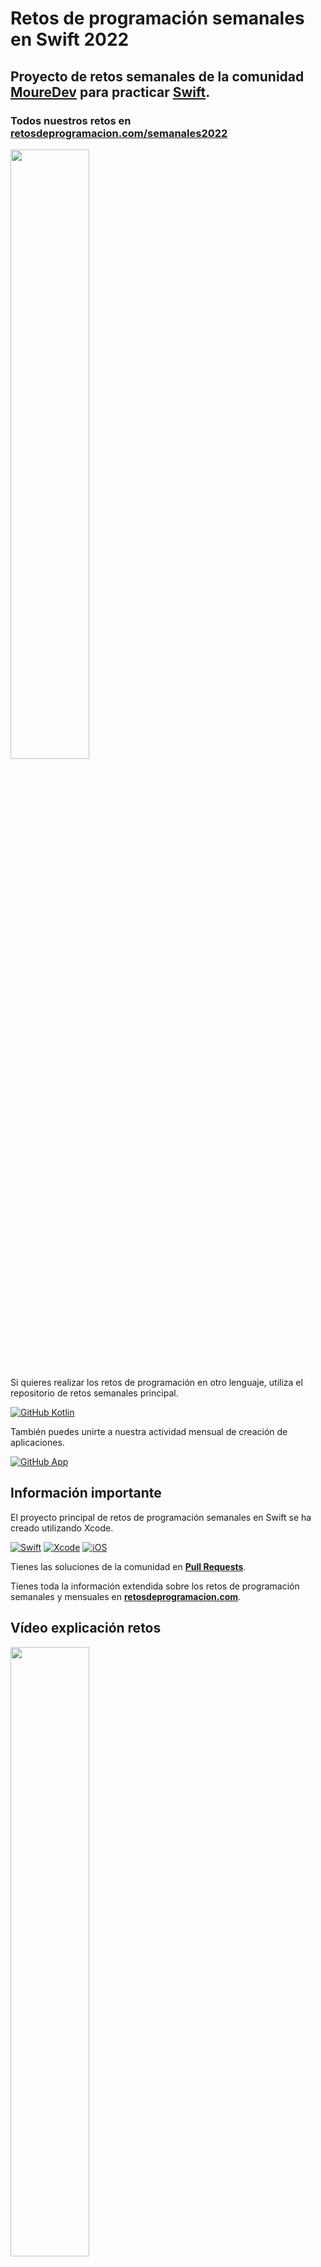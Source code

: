 # Retos de programación semanales en Swift 2022
## Proyecto de retos semanales de la comunidad **[MoureDev](https://moure.dev)** para practicar [Swift](https://github.com/apple/swift).
### Todos nuestros retos en **[retosdeprogramacion.com/semanales2022](https://retosdeprogramacion.com/semanales2022)**

<a href="https://youtu.be/8HuQXzJl_1I"><img src="http://i3.ytimg.com/vi/8HuQXzJl_1I/maxresdefault.jpg" style="height: 50%; width:50%;"/></a>

Si quieres realizar los retos de programación en otro lenguaje, utiliza el repositorio de retos semanales principal.

[![GitHub Kotlin](https://img.shields.io/github/stars/mouredev/Weekly-Challenge-2022-Kotlin?label=Repositorio%20retos%20Semanales&style=social)](https://github.com/mouredev/Weekly-Challenge-2022-Kotlin)

También puedes unirte a nuestra actividad mensual de creación de aplicaciones.

[![GitHub App](https://img.shields.io/github/stars/mouredev/Monthly-App-Challenge-2022?label=Repositorio%20retos%20Mensuales&style=social)](https://github.com/mouredev/Monthly-App-Challenge-2022)

## Información importante

El proyecto principal de retos de programación semanales en Swift se ha creado utilizando Xcode.

[![Swift](https://img.shields.io/badge/Swift-5-orange.svg?longCache=true&style=popout-square)](https://swift.org)
[![Xcode](https://img.shields.io/badge/Xcode-13-blue.svg?longCache=true&style=popout-square)](https://developer.apple.com/xcode)
[![iOS](https://img.shields.io/badge/iOS-15-red.svg?longCache=true&style=popout-square)](https://www.apple.com/es/ios)

Tienes las soluciones de la comunidad en **[Pull Requests](https://github.com/mouredev/Weekly-Challenge-2022-Swift/pulls)**.

Tienes toda la información extendida sobre los retos de programación semanales y mensuales en **[retosdeprogramacion.com](https://retosdeprogramacion.com/)**.

## Vídeo explicación retos

<a href="https://youtu.be/14v4IINunvY"><img src="http://i3.ytimg.com/vi/14v4IINunvY/maxresdefault.jpg" style="height: 50%; width:50%;"/></a>

## Listado de retos

### [Aquí](https://github.com/mouredev/Weekly-Challenge-2022-Swift/tree/main/WeeklyChallenge2022.playground/Pages) tienes un fichero con el enunciado y el código para cada reto

* **#0** - 27/12/21 - [`EL FAMOSO "FIZZ BUZZ"`](https://github.com/mouredev/Weekly-Challenge-2022-Swift/blob/main/WeeklyChallenge2022.playground/Pages/Challenge0.xcplaygroundpage/Contents.swift)
* **#1** - 03/01/22 - [`¿ES UN ANAGRAMA?`](https://github.com/mouredev/Weekly-Challenge-2022-Swift/blob/main/WeeklyChallenge2022.playground/Pages/Challenge1.xcplaygroundpage/Contents.swift)
* **#2** - 10/01/22 - [`LA SUCESIÓN DE FIBONACCI`](https://github.com/mouredev/Weekly-Challenge-2022-Swift/blob/main/WeeklyChallenge2022.playground/Pages/Challenge2.xcplaygroundpage/Contents.swift)
* **#3** - 17/01/22 - [`¿ES UN NÚMERO PRIMO?`](https://github.com/mouredev/Weekly-Challenge-2022-Swift/blob/main/WeeklyChallenge2022.playground/Pages/Challenge3.xcplaygroundpage/Contents.swift)
* **#4** - 24/01/22 - [`ÁREA DE UN POLÍGONO`](https://github.com/mouredev/Weekly-Challenge-2022-Swift/blob/main/WeeklyChallenge2022.playground/Pages/Challenge4.xcplaygroundpage/Contents.swift)
* **#5** - 01/02/22 - [`ASPECT RATIO DE UNA IMAGEN`](https://github.com/mouredev/Weekly-Challenge-2022-Swift/blob/main/WeeklyChallenge2022.playground/Pages/Challenge5.xcplaygroundpage/Contents.swift)
* **#6** - 07/02/22 - [`INVIRTIENDO CADENAS`](https://github.com/mouredev/Weekly-Challenge-2022-Swift/blob/main/WeeklyChallenge2022.playground/Pages/Challenge6.xcplaygroundpage/Contents.swift)
* **#7** - 14/02/22 - [`CONTANDO PALABRAS`](https://github.com/mouredev/Weekly-Challenge-2022-Swift/blob/main/WeeklyChallenge2022.playground/Pages/Challenge7.xcplaygroundpage/Contents.swift)
* **#8** - 18/02/22 - [`DECIMAL A BINARIO`](https://github.com/mouredev/Weekly-Challenge-2022-Swift/blob/main/WeeklyChallenge2022.playground/Pages/Challenge8.xcplaygroundpage/Contents.swift)
* **#9** - 02/03/22 - [`CÓDIGO MORSE`](https://github.com/mouredev/Weekly-Challenge-2022-Swift/blob/main/WeeklyChallenge2022.playground/Pages/Challenge9.xcplaygroundpage/Contents.swift)
* **#10** - 07/03/22 - [`EXPRESIONES EQUILIBRADAS`](https://github.com/mouredev/Weekly-Challenge-2022-Swift/blob/main/WeeklyChallenge2022.playground/Pages/Challenge10.xcplaygroundpage/Contents.swift)
* **#11** - 14/03/22 - [`ELIMINANDO CARACTERES`](https://github.com/mouredev/Weekly-Challenge-2022-Swift/blob/main/WeeklyChallenge2022.playground/Pages/Challenge11.xcplaygroundpage/Contents.swift)
* **#12** - 21/03/22 - [`¿ES UN PALÍNDROMO?`](https://github.com/mouredev/Weekly-Challenge-2022-Swift/blob/main/WeeklyChallenge2022.playground/Pages/Challenge12.xcplaygroundpage/Contents.swift)
* **#13** - 28/03/22 - [`FACTORIAL RECURSIVO`](https://github.com/mouredev/Weekly-Challenge-2022-Swift/blob/main/WeeklyChallenge2022.playground/Pages/Challenge13.xcplaygroundpage/Contents.swift)
* **#14** - 04/04/22 - [`¿ES UN NÚMERO DE ARMSTRONG?`](https://github.com/mouredev/Weekly-Challenge-2022-Swift/blob/main/WeeklyChallenge2022.playground/Pages/Challenge14.xcplaygroundpage/Contents.swift)
* **#15** - 11/04/22 - [`¿CUÁNTOS DÍAS?`](https://github.com/mouredev/Weekly-Challenge-2022-Swift/blob/main/WeeklyChallenge2022.playground/Pages/Challenge15.xcplaygroundpage/Contents.swift)
* **#16** - 18/04/22 - [`EN MAYÚSCULA`](https://github.com/mouredev/Weekly-Challenge-2022-Swift/blob/main/WeeklyChallenge2022.playground/Pages/Challenge16.xcplaygroundpage/Contents.swift)
* **#17** - 25/04/22 - [`LA CARRERA DE OBSTÁCULOS`](https://github.com/mouredev/Weekly-Challenge-2022-Swift/blob/main/WeeklyChallenge2022.playground/Pages/Challenge17.xcplaygroundpage/Contents.swift)
* **#18** - 02/05/22 - [`TRES EN RAYA`](https://github.com/mouredev/Weekly-Challenge-2022-Swift/blob/main/WeeklyChallenge2022.playground/Pages/Challenge18.xcplaygroundpage/Contents.swift)
* **#19** - 09/05/22 - [`CONVERSOR TIEMPO`](https://github.com/mouredev/Weekly-Challenge-2022-Swift/blob/main/WeeklyChallenge2022.playground/Pages/Challenge19.xcplaygroundpage/Contents.swift)
* **#20** - 16/05/22 - [`PARANDO EL TIEMPO`](https://github.com/mouredev/Weekly-Challenge-2022-Swift/blob/main/WeeklyChallenge2022.playground/Pages/Challenge20.xcplaygroundpage/Contents.swift)
* **#21** - 23/05/22 - [`CALCULADORA .TXT` ](https://github.com/mouredev/Weekly-Challenge-2022-Swift/blob/main/WeeklyChallenge2022.playground/Pages/Challenge21.xcplaygroundpage/Contents.swift)
* **#22** - 01/06/22 - [`CONJUNTOS` ](https://github.com/mouredev/Weekly-Challenge-2022-Swift/blob/main/WeeklyChallenge2022.playground/Pages/Challenge22.xcplaygroundpage/Contents.swift)
* **#23** - 07/06/22 - [`MÁXIMO COMÚN DIVISOR Y MÍNIMO COMÚN MÚLTIPLO`](https://github.com/mouredev/Weekly-Challenge-2022-Swift/blob/main/WeeklyChallenge2022.playground/Pages/Challenge23.xcplaygroundpage/Contents.swift) 
* **#24** - 13/06/22 - [`ITERATION MASTER` ](https://github.com/mouredev/Weekly-Challenge-2022-Swift/blob/main/WeeklyChallenge2022.playground/Pages/Challenge24.xcplaygroundpage/Contents.swift)
* **#25** - 20/06/22 - [`PIEDRA, PAPEL, TIJERA` ](https://github.com/mouredev/Weekly-Challenge-2022-Swift/blob/main/WeeklyChallenge2022.playground/Pages/Challenge25.xcplaygroundpage/Contents.swift)
* **#26** - 27/06/22 - [`CUADRADO Y TRIÁNGULO 2D` ](https://github.com/mouredev/Weekly-Challenge-2022-Swift/blob/main/WeeklyChallenge2022.playground/Pages/Challenge26.xcplaygroundpage/Contents.swift)
* **#27** - 07/07/22 - [`VECTORES ORTOGONALES`](https://github.com/mouredev/Weekly-Challenge-2022-Swift/blob/main/WeeklyChallenge2022.playground/Pages/Challenge27.xcplaygroundpage/Contents.swift)
* **#28** - 11/07/22 - [`MÁQUINA EXPENDEDORA`](https://github.com/mouredev/Weekly-Challenge-2022-Swift/blob/main/WeeklyChallenge2022.playground/Pages/Challenge28.xcplaygroundpage/Contents.swift)
* **#29** - 18/07/22 - [`ORDENA LA LISTA`](https://github.com/mouredev/Weekly-Challenge-2022-Swift/blob/main/WeeklyChallenge2022.playground/Pages/Challenge29.xcplaygroundpage/Contents.swift)
* **#30** - 26/07/22 - [`MARCO DE PALABRAS`](https://github.com/mouredev/Weekly-Challenge-2022-Swift/blob/main/WeeklyChallenge2022.playground/Pages/Challenge30.xcplaygroundpage/Contents.swift)
* **#31** - 01/08/22 - [`AÑOS BISIESTOS`](https://github.com/mouredev/Weekly-Challenge-2022-Swift/blob/main/WeeklyChallenge2022.playground/Pages/Challenge31.xcplaygroundpage/Contents.swift)
* **#32** - 08/08/22 - [`EL SEGUNDO`](https://github.com/mouredev/Weekly-Challenge-2022-Swift/blob/main/WeeklyChallenge2022.playground/Pages/Challenge32.xcplaygroundpage/Contents.swift)
* **#33** - 15/08/22 - [`CICLO SEXAGENARIO CHINO`](https://github.com/mouredev/Weekly-Challenge-2022-Swift/blob/main/WeeklyChallenge2022.playground/Pages/Challenge33.xcplaygroundpage/Contents.swift)
* **#34** - 22/08/22 - [`LOS NÚMEROS PERDIDOS`](https://github.com/mouredev/Weekly-Challenge-2022-Swift/blob/main/WeeklyChallenge2022.playground/Pages/Challenge34.xcplaygroundpage/Contents.swift)
* **#35** - 29/08/22 - [`BATALLA POKÉMON`](https://github.com/mouredev/Weekly-Challenge-2022-Swift/blob/main/WeeklyChallenge2022.playground/Pages/Challenge35.xcplaygroundpage/Contents.swift)
* **#36** - 06/09/22 - [`LOS ANILLOS DE PODER`](https://github.com/mouredev/Weekly-Challenge-2022-Swift/blob/main/WeeklyChallenge2022.playground/Pages/Challenge36.xcplaygroundpage/Contents.swift)
* **#37** - 14/09/22 - `Publicación nuevo reto...`

<a href="https://youtu.be/ydH_B5KuqGs"><img src="http://i3.ytimg.com/vi/ydH_B5KuqGs/maxresdefault.jpg" style="height: 50%; width:50%;"/></a>

*Corección retos del 0 al 4 en vídeo*

<a href="https://youtu.be/Y_Gej0lbfD0"><img src="http://i3.ytimg.com/vi/Y_Gej0lbfD0/maxresdefault.jpg" style="height: 50%; width:50%;"/></a>

*Corección retos del 5 al 10 en vídeo*

<a href="https://youtu.be/YPdhP60Tt08"><img src="http://i3.ytimg.com/vi/YPdhP60Tt08/maxresdefault.jpg" style="height: 50%; width:50%;"/></a>

*Corección retos del 11 al 20 en vídeo*

<a href="https://youtu.be/nOB_4le7718"><img src="http://i3.ytimg.com/vi/nOB_4le7718/maxresdefault.jpg" style="height: 50%; width:50%;"/></a>

*Corección retos del 21 al 30 en vídeo*

### ¿Cómo puedo participar?

**Puedes hacer libremente un fork del proyecto y trabajar con Git para ir sincronizando las actualizaciones del proyecto.**

* Cada lunes se publicará un nuevo reto de código.
* Cada reto será un nuevo fichero dentro de `WeeklyChallenge2022.playground` donde se indicará la fecha, el enunciado y la información necesaria para llevarlo a cabo.
* Se comunicará en el canal `#🔁reto-semanal` de [Discord](https://mouredev.com/discord), en directo desde [Twitch](https://twitch.tv/mouredev) y se subirá el enunciado al [repositorio](https://github.com/mouredev/Weekly-Challenge-2022-Swift).
* Dispondrás de una semana para resolverlo, preguntar tus dudas, debatir y aportar ayuda en el canal de Discord.
* El lunes siguiente se subirá la resolución al repositorio, se comentará en directo desde Twitch (utilizando alguna solución de entre los asistentes o que se haya realizado una pull request al proyecto) y se añadirá el nuevo reto semanal.
* Comenzará de nuevo el proceso.

	*Si no dispones de un editor de código como Xcode, puedes usar un playground online ([http://online.swiftplayground.run/](http://online.swiftplayground.run/)) para probar tu código.*
	
	*Si utilizas un editor como Xcode, puedes ejecutar el código pulsando el símbolo "play ►" en el lateral.*

#### Puedes apoyar mi trabajo haciendo "☆ Star" en el repo o nominarme a "GitHub Star". ¡Gracias!

[![GitHub Star](https://img.shields.io/badge/GitHub-Nominar_a_star-yellow?style=for-the-badge&logo=github&logoColor=white&labelColor=101010)](https://stars.github.com/nominate/)

Si quieres unirte a nuestra comunidad de desarrollo, aprender programación de Apps, mejorar tus habilidades y ayudar a la continuidad del proyecto, puedes encontrarnos en:

[![Twitch](https://img.shields.io/badge/Twitch-Retos_en_directo-9146FF?style=for-the-badge&logo=twitch&logoColor=white&labelColor=101010)](https://twitch.tv/mouredev)
[![Discord](https://img.shields.io/badge/Discord-Canal_de_chat_para_retos-5865F2?style=for-the-badge&logo=discord&logoColor=white&labelColor=101010)](https://mouredev.com/discord)
[![Link](https://img.shields.io/badge/Links_de_interés-moure.dev-39E09B?style=for-the-badge&logo=Linktree&logoColor=white&labelColor=101010)](https://mouredev.com)

### Cómo trabajar con Git y GitHub de forma colaborativa

Deberás realizar flujos de actualización, sincronización y `pull request` desde tu `fork` del proyecto hacia el principal (habitualmente nombrado como `upstream/main`).
Todo esto se puede hacer desde línea de comandos, pero si prefieres puedes usar clientes gráficos como [GitHub Desktop](https://desktop.github.com/) (muy simple) o [GitKraken](https://www.gitkraken.com/invite/cZWhJq1v) (más avanzado y potente).

* Desde tu repo en la propia web de GitHub podrás realizar muchas acciones.
* Si te resulta más fácil, puedes crear una `branch`(rama) para resolver cada reto y así simplificar la `pull request`. También puedes ignorar ciertos ficheros.
* Resuelve el ejercicio y realiza `commit` y `push` del mismo a tu proyecto.
* Desde GitHub, una vez hecho el `fork` verás opciones como "Contribute" o "Fetch upstream":
	* `Contribute` permite abrir una `pull request`(deberás seleccionar el mío como repositorio base contra el que comparar tu proyecto). Así yo podré ver los ficheros modificados de tu proyecto con la solución a los retos. Intenta que el título de la `pull request` siga esta convención: **"Solución Reto #[número del reto]" (Solución Reto #0)**. 
	* `Fetch upstream` permite sincronizar tu proyecto con el original en caso de que se haya actualizado.
* Para sincronizar tu proyecto con el original y mantenerlo actualizado también puedes hacer un `merge commit`, `squash merge` o `rebase`(ten en cuenta que cada uno se comporta de una manera, conservando o no tus propios cambios).
* Una vez se publique el nuevo reto, la solución del anterior, y comente las soluciones, cerraré las pasadas `pull request` para dejar paso a las que se hagan para el nuevo reto.

## ![https://mouredev.com](https://raw.githubusercontent.com/mouredev/mouredev/master/mouredev_emote.png) Hola, mi nombre es Brais Moure.
### Freelance full-stack iOS & Android engineer

[![YouTube Channel Subscribers](https://img.shields.io/youtube/channel/subscribers/UCxPD7bsocoAMq8Dj18kmGyQ?style=social)](https://youtube.com/mouredevapps?sub_confirmation=1)
[![Twitch Status](https://img.shields.io/twitch/status/mouredev?style=social)](https://twitch.com/mouredev)
[![Discord](https://img.shields.io/discord/729672926432985098?style=social&label=Discord&logo=discord)](https://mouredev.com/discord)
[![Twitter Follow](https://img.shields.io/twitter/follow/mouredev?style=social)](https://twitter.com/mouredev)
![GitHub Followers](https://img.shields.io/github/followers/mouredev?style=social)

Soy ingeniero de software desde hace más de 12 años. Desde hace 4 años combino mi trabajo desarrollando Apps con creación de contenido formativo sobre programación y tecnología en diferentes redes sociales como **[@mouredev](https://moure.dev)**.

### En mi perfil de GitHub tienes más información

[![Web](https://img.shields.io/badge/GitHub-MoureDev-14a1f0?style=for-the-badge&logo=github&logoColor=white&labelColor=101010)](https://github.com/mouredev)
